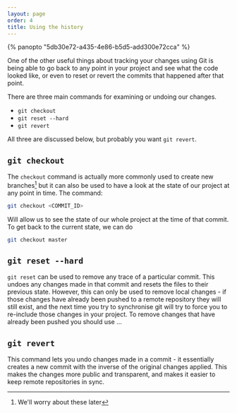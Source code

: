 ```yaml
---
layout: page
order: 4
title: Using the history
---
```


{% panopto "5db30e72-a435-4e86-b5d5-add300e72cca" %}

One of the other useful things about tracking your changes using Git is being able to go back to any point in your project and see what the code looked like, or even to reset or revert the commits that happened after that point.

There are three main commands for examining or undoing our changes.

-   `git checkout`
-   `git reset --hard`
-   `git revert`

All three are discussed below, but probably you want `git revert`. 

## `git checkout`

The `checkout` command is actually more commonly used to create new branches[^1] but it can also be used to have a look at the state of our project at any point in time. The command:

```bash
git checkout <COMMIT_ID>
```

Will allow us to see the state of our whole project at the time of that commit. To get back to the current state, we can do

```bash
git checkout master
```

## `git reset --hard`

`git reset` can be used to remove any trace of a particular commit. This undoes any changes made in that commit and resets the files to their previous state. However, this can only be used to remove local changes - if those changes have already been pushed to a remote repository they will still exist, and the next time you try to synchronise git will try to force you to re-include those changes in your project. To remove changes that have already been pushed you should use ...

## `git revert`

This command lets you undo changes made in a commit - it essentially creates a new commit with the inverse of the original changes applied. This makes the changes more public and transparent, and makes it easier to keep remote repositories in sync.



[^1]: We'll worry about these later
